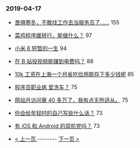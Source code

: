 ### 2019-04-17 
- [畏惧寒冬，不敢找工作去当服务员了......](https://www.v2ex.com/t/555858) 155
- [菜鸡程序媛转行，能做什么？](https://www.v2ex.com/t/555870) 97
- [小米 6 短暂的一生](https://www.v2ex.com/t/555841) 94
- [在 B 站投视频能赚到电费吗？](https://www.v2ex.com/t/555928) 88
- [10k 工资在上海一个月省吃俭用能存下多少钱呢](https://www.v2ex.com/t/555931) 85
- [程序员职业病 爱洗车？](https://www.v2ex.com/t/556054) 75
- [网站月访问量 40 多万了，我有点无所适从。](https://www.v2ex.com/t/556010) 75
- [你会给年轻时的自己写些什么话？](https://www.v2ex.com/t/555900) 73
- [有 iOS 和 Android 的双机党吗？](https://www.v2ex.com/t/555927) 73 

- [ < 上一页 ](https://github.com/able8/v2ex-hot-record/blob/master/2019-04-16.md) -------- [ 下一页 > ](https://github.com/able8/v2ex-hot-record/blob/master/2019-04-18.md)